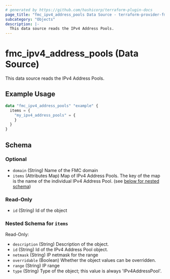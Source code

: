 ```yaml
---
# generated by https://github.com/hashicorp/terraform-plugin-docs
page_title: "fmc_ipv4_address_pools Data Source - terraform-provider-fmc"
subcategory: "Objects"
description: |-
  This data source reads the IPv4 Address Pools.
---
```


# fmc_ipv4_address_pools (Data Source)

This data source reads the IPv4 Address Pools.

## Example Usage

```terraform
data "fmc_ipv4_address_pools" "example" {
  items = {
    "my_ipv4_address_pools" = {
    }
  }
}
```

<!-- schema generated by tfplugindocs -->
## Schema

### Optional

- `domain` (String) Name of the FMC domain
- `items` (Attributes Map) Map of IPv4 Address Pools. The key of the map is the name of the individual IPv4 Address Pool. (see [below for nested schema](#nestedatt--items))

### Read-Only

- `id` (String) Id of the object

<a id="nestedatt--items"></a>
### Nested Schema for `items`

Read-Only:

- `description` (String) Description of the object.
- `id` (String) Id of the IPv4 Address Pool object.
- `netmask` (String) IP netmask for the range
- `overridable` (Boolean) Whether the object values can be overridden.
- `range` (String) IP range
- `type` (String) Type of the object; this value is always 'IPv4AddressPool'.
